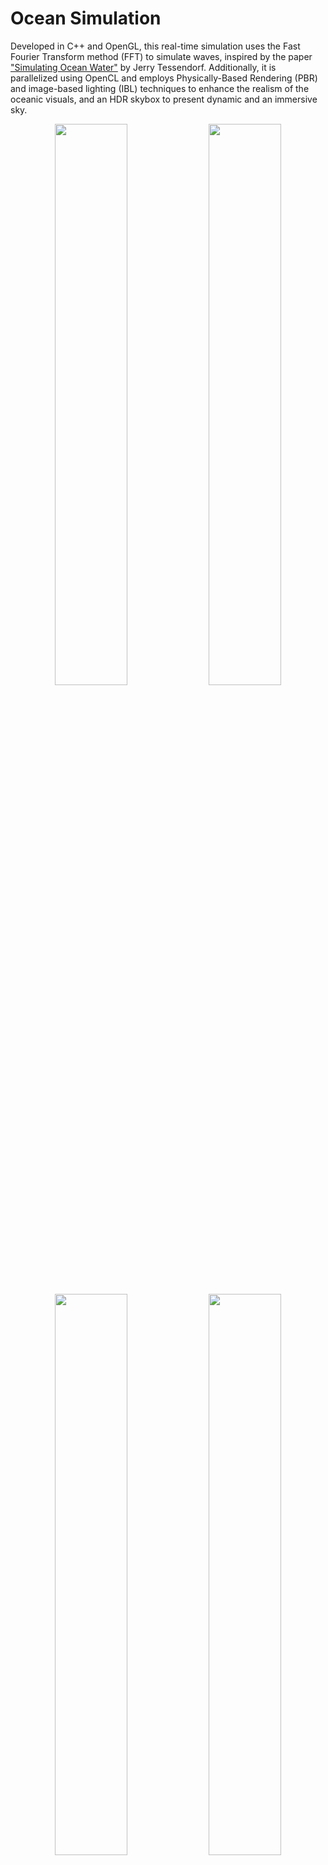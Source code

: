 # Ocean Simulation

Developed in C++ and OpenGL, this real-time simulation uses the Fast Fourier Transform method (FFT) to simulate waves, inspired by the paper ["Simulating Ocean Water"](https://people.computing.clemson.edu/~jtessen/reports/papers_files/coursenotes2004.pdf) by Jerry Tessendorf. Additionally, it is parallelized using OpenCL and employs Physically-Based Rendering (PBR) and image-based lighting (IBL) techniques to enhance the realism of the oceanic visuals, and an HDR skybox to present dynamic and an immersive sky. 

<p align="center">
  <img src="https://github.com/AmrHMorsy/Ocean-Simulation/assets/56271967/a47891f4-edb6-4c00-9b00-da34b84d3c38" width="48%" />
  <img src="https://github.com/AmrHMorsy/Ocean-Simulation/assets/56271967/ac259ee8-be2d-4af9-8b54-e0a196118f26" width="48%" />
  <img src="https://github.com/AmrHMorsy/Ocean-Simulation/assets/56271967/22cda536-2039-407a-9a65-ba6e6b7485d7" width="48%" />
  <img src="https://github.com/AmrHMorsy/Ocean-Simulation/assets/56271967/8993a9b6-71b6-4315-8ebd-ce237572cf3a" width="48%" />
</p>

## Features

#### Physically-Based Rendering (PBR)

PBR techniques are employed to simulate realistic material properties. This approach ensures that the water surface in the simulation accurately reflects and refracts light, mimicking the way light interacts with natural water. The result is a stunningly realistic depiction of the ocean, complete with nuanced lighting effects.

#### Image-Based Lighting (IBL)

To further improve visual fidelity, Image-Based Lighting (IBL) is used. This technique utilizes real-world imagery to provide environmental lighting, ensuring that the simulation's lighting conditions are based on actual atmospheric lighting. This results in richer reflections and more accurate illumination across the simulated ocean.

#### Ocean Waves using Fast Fourier Transform (FFT)

The Fast Fourier Transform (FFT) algorithm is used to simulate realistic ocean waves. This mathematical approach is inspired by Jerry Tessendorf's paper ["Simulating Ocean Water"](https://people.computing.clemson.edu/~jtessen/reports/papers_files/coursenotes2004.pdf). The FFT algorithm creates dynamic, lifelike wave patterns that faithfully mimic real oceanic conditions.

#### Phillips Spectrum for Wave Energy Modeling

The simulation incorporates the Phillips Spectrum, a mathematical model that provides a detailed statistical representation of wave energy distribution. By using this model, the simulation can accurately depict the varying energy levels across different wave frequencies, adding to the authenticity of the ocean wave behavior.

#### Dynamic HDR Skybox 

An HDR (High Dynamic Range) Skybox is introduced to present a more dynamic and immersive sky. This feature captures the vast range of luminance of real-world skies, from the brightest clouds to the darkest nights, creating a more lifelike backdrop that enhances the visual experience.

#### Atmospheric Fog

Atmospheric fog effects are implemented to add depth and a captivating ambiance to the scene. This contributes to the visual appeal of the simulation and adds a layer of realism by mimicking the way fog interacts with light and the environment in natural settings.

#### Infinite Ocean

The Infinite Ocean feature ensures that the ocean landscape extends endlessly, providing a consistent and immersive backdrop. This feature is crucial in creating a believable and boundless oceanic environment, where the horizon seamlessly meets the sky, just like in the real world.

#### Frustum Culling

This simulation uses frustum culling to optimize the performance of the simulation. By rendering only the elements that are within the player's field of view, it significantly reduces the processing load. This optimization ensures smooth and responsive performance, even when rendering complex scenes.

#### OpenCL Parallelization

The library OpenCL is used to parallelize the FFT computation for waves simulation, by utilizing the GPU and the CPU for maximized speed and efficency. This greatly enhances the overall performance and responsiveness of the simulation.

#### Adjustable Ocean Temperament Settings

Users have the flexibility to adjust the ocean's temperament in the simulation. This feature allows for a seamless transition between calm, serene waters and more turbulent, stormy seas, offering a varied and interactive experience.

<p align="center">
  <img src="https://github.com/AmrHMorsy/Ocean-Simulation/assets/56271967/e88c3063-fb09-4a39-a52b-8c7536e418ea" width="48%" />
  <img src="https://github.com/AmrHMorsy/Ocean-Simulation/assets/56271967/c9501800-9549-43b2-a3dd-bc12af0e1c14" width="48%" />
  <img src="https://github.com/AmrHMorsy/Ocean-Simulation/assets/56271967/186c56ab-0edb-4dba-9f4f-baeeaf710af6" width="48%" />
  <img src="https://github.com/AmrHMorsy/Ocean-Simulation/assets/56271967/4e7edc5f-6626-4c17-bb08-9561bab5fd60" width="48%" />
</p>

## Installation

1. Clone the repository:
```
git clone https://github.com/AmrHMorsy/ocean_simulation-.git
```
2. Navigate to the project directory: 
```
cd Ocean_Simulation
```
3. Create a build directory: 
```
mkdir build
```
4. Navigate to the build directory: 
```
cd build
```
5. Generate makefiles using cmake: 
```
cmake ../
```
6. compile using makefile: 
```
make
```
7. Run the program: 
```
./ocean_simulation
```
<br>

<p align="center">
  <img src="https://github.com/AmrHMorsy/Ocean-Simulation/assets/56271967/dca4834b-cd40-4ade-9327-c89e0432b826" width="48%" />
  <img src="https://github.com/AmrHMorsy/Ocean-Simulation/assets/56271967/ff06fccf-e336-476f-9b93-fff6f9f79242" width="48%" />
  <img src="https://github.com/AmrHMorsy/Ocean-Simulation/assets/56271967/479b7e6b-839c-4c38-8e5d-b5565f3c74e3" width="48%" />
</p>

